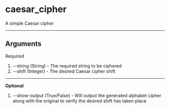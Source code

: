 # caesar_cipher
A simple Caesar cipher

---------------------------
**Arguments**
---------------------------
Required
1. --string (String) - The required string to be ciphered
2. --shift (Integer) - The desired Caesar cipher shift
---------------------------
**Optional**
1. --show-output (True/False) - Will output the generated alphabet cipher along with the original to verify the desired shift has taken place
